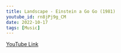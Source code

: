 ```yaml
---
title: Landscape - Einstein a Go Go (1981)
youtube_id: rn8jPj9g_CM
date: 2022-10-17
tags: [Music]
---
```



[YouTube Link](https://www.youtube.com/watch?v=rn8jPj9g_CM)
